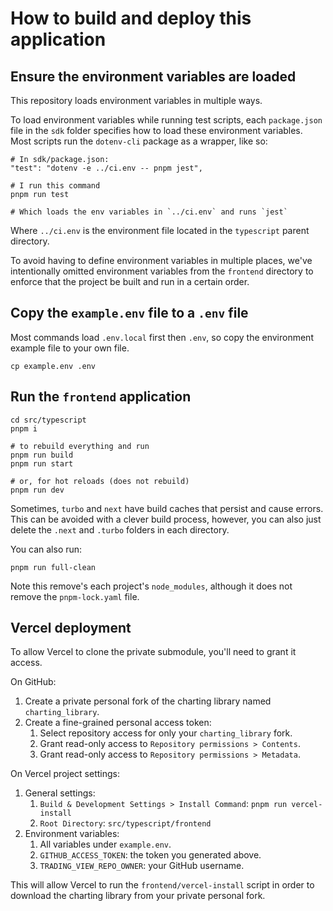 # How to build and deploy this application

## Ensure the environment variables are loaded

This repository loads environment variables in multiple ways.

To load environment variables while running test scripts, each `package.json`
file in the `sdk` folder specifies how to load these environment variables. Most
scripts run the `dotenv-cli` package as a wrapper, like so:

```shell
# In sdk/package.json:
"test": "dotenv -e ../ci.env -- pnpm jest",

# I run this command
pnpm run test

# Which loads the env variables in `../ci.env` and runs `jest`
```

Where `../ci.env` is the environment file located in the `typescript` parent
directory.

To avoid having to define environment variables in multiple places, we've
intentionally omitted environment variables from the `frontend` directory to
enforce that the project be built and run in a certain order.

## Copy the `example.env` file to a `.env` file

Most commands load `.env.local` first then `.env`, so copy the environment
example file to your own file.

```shell
cp example.env .env
```

## Run the `frontend` application

```shell
cd src/typescript
pnpm i

# to rebuild everything and run
pnpm run build
pnpm run start

# or, for hot reloads (does not rebuild)
pnpm run dev
```

Sometimes, `turbo` and `next` have build caches that persist and cause errors.
This can be avoided with a clever build process, however, you can also just
delete the `.next` and `.turbo` folders in each directory.

You can also run:

```shell
pnpm run full-clean
```

Note this remove's each project's `node_modules`, although it does not remove
the `pnpm-lock.yaml` file.

## Vercel deployment

To allow Vercel to clone the private submodule, you'll need to grant it access.

On GitHub:

1. Create a private personal fork of the charting library named
   `charting_library`.
1. Create a fine-grained personal access token:
   1. Select repository access for only your `charting_library` fork.
   1. Grant read-only access to `Repository permissions > Contents`.
   1. Grant read-only access to `Repository permissions > Metadata`.

On Vercel project settings:

1. General settings:
   1. `Build & Development Settings > Install Command`:
      `pnpm run vercel-install`
   1. `Root Directory`: `src/typescript/frontend`
1. Environment variables:
   1. All variables under `example.env`.
   1. `GITHUB_ACCESS_TOKEN`: the token you generated above.
   1. `TRADING_VIEW_REPO_OWNER`: your GitHub username.

This will allow Vercel to run the `frontend/vercel-install` script in order to
download the charting library from your private personal fork.
